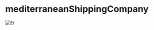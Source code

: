 # mediterraneanShippingCompany


![Er ](https://user-images.githubusercontent.com/64314788/158988125-3975f6f1-49f8-4379-ab11-9d4bf9532948.png)
